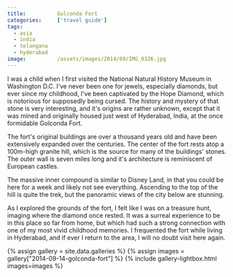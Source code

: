 ```yaml
---
title:			Golconda Fort
categories:		['travel guide']
tags:
  - asia
  - india
  - telangana
  - hyderabad
image:			/assets/images/2014/09/IMG_0326.jpg
---
```


I was a child when I first visited the National Natural History Museum in Washington D.C. I've never been one for jewels, especially diamonds, but ever since my childhood, I've been captivated by the Hope Diamond, which is notorious for supposedly being cursed. The history and mystery of that stone is very interesting, and it's origins are rather unknown, except that it was mined and originally housed just west of Hyderabad, India, at the once formidable Golconda Fort.

The fort's original buildings are over a thousand years old and have been extensively expanded over the centuries. The center of the fort rests atop a 100m-high granite hill, which is the source for many of the buildings' stones. The outer wall is seven miles long and it's architecture is reminiscent of European castles.

The massive inner compound is similar to Disney Land, in that you could be here for a week and likely not see everything. Ascending to the top of the hill is quite the trek, but the panoramic views of the city below are stunning.

As I explored the grounds of the fort, I felt like I was on a treasure hunt, imaging where the diamond once rested. It was a surreal experience to be in this place so far from home, but which had such a strong connection with one of my most vivid childhood memories. I frequented the fort while living in Hyderabad, and if ever I return to the area, I will no doubt visit here again.

{% assign gallery = site.data.galleries %}
{% assign images = gallery["2014-09-14-golconda-fort"] %}
{% include gallery-lightbox.html images=images %}
